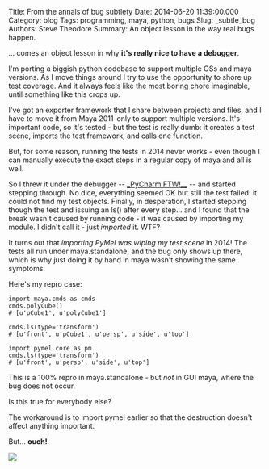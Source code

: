 Title: From the annals of bug subtlety
Date: 2014-06-20 11:39:00.000
Category: blog
Tags:  programming, maya, python, bugs
Slug: _subtle_bug
Authors: Steve Theodore
Summary: An object lesson in the way real bugs happen.

... comes an object lesson in why **it's really nice to have a debugger**.


I'm porting a biggish python codebase to support multiple OSs  and maya versions.  As I move things around I try to use the opportunity to shore up test coverage.  And it always feels like the most boring chore imaginable, until something like this crops up.

I've got an exporter framework that I share between projects and files, and I have to move it from Maya 2011-only to support multiple versions.  It's important code, so it's tested - but the test is really dumb: it creates a test scene, imports the test framework, and calls one function. 

But, for some reason, running the tests in 2014 never works - even though I can manually execute the exact steps in a regular copy of maya and all is well.

So I threw it under the debugger -- [_PyCharm FTW!__](http://www.jetbrains.com/pycharm/) \-- and started stepping through. No dice, everything seemed OK but still the test failed: it could not find my test objects. Finally, in desperation, I started stepping though the test and issuing an ls() after every step... and I found that the break wasn't caused by running code - it was caused by importing my module.  I didn't call it - just _imported_ it.  WTF?

It turns out that _importing PyMel was wiping my test scene_ in 2014! The tests all run under maya.standalone, and the bug only shows up there, which is why just doing it by hand in maya wasn't showing the same symptoms.

 
Here's my repro case:

    import maya.cmds as cmds
    cmds.polyCube()
    # [u'pCube1', u'polyCube1']

    cmds.ls(type='transform')
    # [u'front', u'pCube1', u'persp', u'side', u'top']

    import pymel.core as pm
    cmds.ls(type='transform')
    # [u'front', u'persp', u'side', u'top']


This is a 100% repro in maya.standalone - but _not_ in GUI maya, where the bug does not occur.

Is this true for everybody else?  

The workaround is to import pymel earlier so that the destruction doesn't affect anything important. 


But... **ouch!**

![](http://i0.wp.com/www.therefinedgeek.com.au/wp-content/uploads/2013/09/Picard-Facepalm.jpg)  


